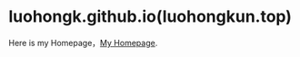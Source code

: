 # luohongk.github.io(luohongkun.top)

Here is my Homepage，[My Homepage](http://luohongkun.top/ "My Homepage").
